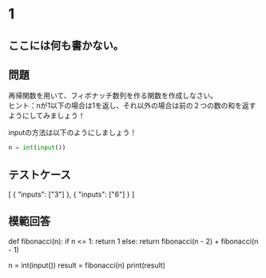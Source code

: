 # 1
ここには何も書かない。
---
## 問題

再帰関数を用いて、フィボナッチ数列を作る関数を作成しなさい。<br>
ヒント：nが1以下の場合は1を返し、それ以外の場合は前の２つの数の和を返すようにしてみましょう！

inputの方法は以下のようにしましょう！
```python
n = int(input())
```
## テストケース

[
	{
		"inputs": ["3"]
	},
	{
		"inputs": ["6"]
	}
]

## 模範回答
def fibonacci(n):
    if n <= 1:
        return 1
    else:
        return fibonacci(n - 2) + fibonacci(n - 1)

n = int(input())
result = fibonacci(n)
print(result)
